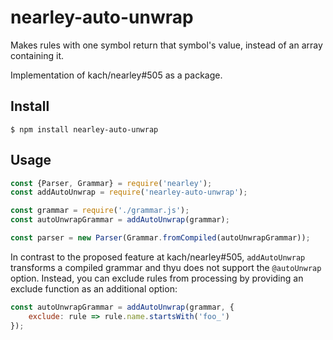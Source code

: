 # nearley-auto-unwrap
Makes rules with one symbol return that symbol's value, instead of an array containing it.

Implementation of kach/nearley#505 as a package.

## Install

```
$ npm install nearley-auto-unwrap
```

## Usage

```js
const {Parser, Grammar} = require('nearley');
const addAutoUnwrap = require('nearley-auto-unwrap');

const grammar = require('./grammar.js');
const autoUnwrapGrammar = addAutoUnwrap(grammar);

const parser = new Parser(Grammar.fromCompiled(autoUnwrapGrammar));
```

In contrast to the proposed feature at kach/nearley#505, `addAutoUnwrap` transforms a compiled grammar and thyu does not support the `@autoUnwrap` option. Instead, you can exclude rules from processing by providing an exclude function as an additional option:

```js
const autoUnwrapGrammar = addAutoUnwrap(grammar, {
    exclude: rule => rule.name.startsWith('foo_')
});
```